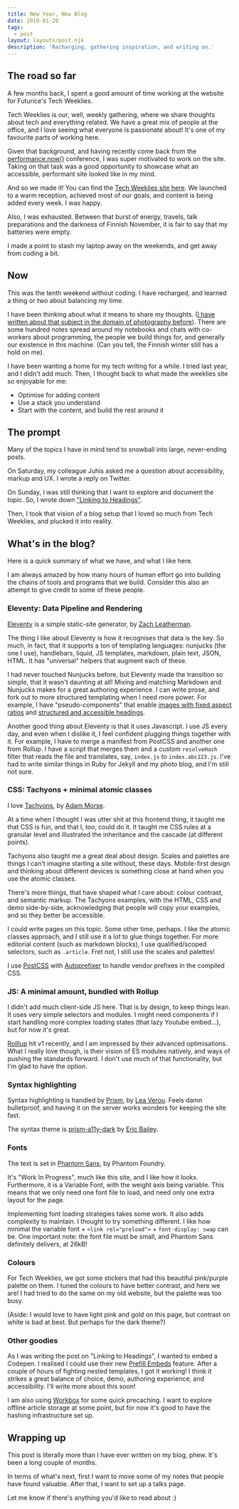```yaml
---
title: New Year, New Blog
date: 2019-01-20
tags:
  - post
layout: layouts/post.njk
description: 'Recharging, gathering inspiration, and writing on.'
---
```


## The road so far

A few months back, I spent a good amount of time working at the website for Futurice's Tech Weeklies.

Tech Weeklies is our, well, weekly gathering, where we share thoughts about tech and everything related. We have a great mix of people at the office, and I love seeing what everyone is passionate about! It's one of my favourite parts of working here.

Given that background, and having recently come back from the [performance.now()](https://perfnow.nl) conference, I was super motivated to work on the site. Taking on that task was a good opportunity to showcase what an accessible, performant site looked like in my mind.

And so we made it! You can find the [Tech Weeklies site here](https://techweeklies.futurice.com). We launched to a warm reception, achieved most of our goals, and content is being added every week. I was happy.

Also, I was exhausted. Between that burst of energy, travels, talk preparations and the darkness of Finnish November, it is fair to say that my batteries were empty.

I made a point to stash my laptop away on the weekends, and get away from coding a bit.

## Now

This was the tenth weekend without coding. I have recharged, and learned a thing or two about balancing my time.

I have been thinking about what it means to share my thoughts. ([I have written about that subject in the domain of photography before](https://fotis.photos/collection/2017/08/13/signal.html)). There are some hundred notes spread around my notebooks and chats with co-workers about programming, the people we build things for, and generally our existence in this machine. (Can you tell, the Finnish winter still has a hold on me).

I have been wanting a home for my tech writing for a while. I tried last year, and I didn't add much. Then, I thought back to what made the weeklies site so enjoyable for me:
- Optimise for adding content
- Use a stack you understand
- Start with the content, and build the rest around it

## The prompt

Many of the topics I have in mind tend to snowball into large, never-ending posts.

On Saturday, my colleague Juhis asked me a question about accessibility, markup and UX. I wrote a reply on Twitter.

On Sunday, I was still thinking that I want to explore and document the topic. So, I wrote down ["Linking to Headings"](/posts/linking-to-headings).

Then, I took that vision of a blog setup that I loved so much from Tech Weeklies, and plucked it into reality.

## What's in the blog?

Here is a quick summary of what we have, and what I like here.

I am always amazed by how many hours of human effort go into building the chains of tools and programs that we build. Consider this also an attempt to give credit to some of these people.

### Eleventy: Data Pipeline and Rendering

[Eleventy](https://11ty.io) is a simple static-site generator, by [Zach Leatherman](https://twitter.com/zachleat/).

The thing I like about Eleventy is how it recognises that data is the key. So much, in fact, that it supports a ton of templating languages: nunjucks (the one I use), handlebars, liquid, JS templates, markdown, plain text, JSON, HTML. It has "universal" helpers that augment each of these.

I had never touched Nunjucks before, but Eleventy made the transition so simple, that it wasn't daunting at all! Mixing and matching Markdown and Nunjucks makes for a great authoring experience. I can write prose, and fork out to more structured templating when I need more power. For example, I have "pseudo-components" that enable [images with fixed aspect ratios](https://github.com/fpapado/fotis.xyz/blob/master/src/_includes/components/MdImg.js) and [structured and accessible headings](https://github.com/fpapado/fotis.xyz/blob/master/src/_includes/components/Heading.js).

Another good thing about Eleventy is that it uses Javascript. I use JS every day, and even when I dislike it, I feel confident plugging things together with it. For example, I have to merge a manifest from PostCSS and another one from Rollup. I have a script that merges them and a custom `resolveHash` filter that reads the file and translates, say, `index.js` to `index.abc123.js`. I've had to write similar things in Ruby for Jekyll and my photo blog, and I'm still not sure.

### CSS: Tachyons + minimal atomic classes
I love [Tachyons](https://tachyons.io), by [Adam Morse](https://twitter.com/mrmrs_).

At a time when I thought I was utter shit at this frontend thing, it taught me that CSS is fun, and that I, too, could do it. It taught me CSS rules at a granular level and illustrated the inheritance and the cascade (at different points).

Tachyons also taught me a great deal about design. Scales and palettes are things I can't imagine starting a site without, these days. Mobile-first design and thinking about different devices is something close at hand when you use the atomic classes.

There's more things, that have shaped what I care about: colour contrast, and semantic markup. The Tachyons examples, with the HTML, CSS and demo side-by-side, acknowledging that people *will* copy your examples, and so they better be accessible.

I could write pages on this topic. Some other time, perhaps. I like the atomic classes approach, and I still use it a lot to glue things together. For more editorial content (such as markdown blocks), I use qualified/scoped selectors, such as `.article`. Fret not, I still use the scales and palettes!

I use [PostCSS](https://github.com/postcss/postcss) with [Autoprefixer](https://github.com/postcss/autoprefixer) to handle vendor prefixes in the compiled CSS.

### JS: A minimal amount, bundled with Rollup
I didn't add much client-side JS here. That is by design, to keep things lean. It uses very simple selectors and modules. I might need components if I start handling more complex loading states (that lazy Youtube embed...), but for now it's great.

[Rolllup](https://rollupjs.org/) hit v1 recently, and I am impressed by their advanced optimisations. What I really love though, is their vision of ES modules natively, and ways of pushing the standards forward. I don't use  much of that functionality, but I'm glad to have the option.

### Syntax highlighting
Syntax highlighting is handled by [Prism](https://prismjs.com/), by [Lea Verou](https://twitter.com/leaverou). Feels damn bulletproof, and having it on the server works wonders for keeping the site fast.

The syntax theme is [prism-a11y-dark](https://github.com/ericwbailey/a11y-syntax-highlighting) by [Eric Bailey](https://twitter.com/ericwbailey/).

### Fonts
The text is set in [Phantom Sans](https://www.futurefonts.xyz/phantom-foundry/phantom-sans), by Phantom Foundry.

It's "Work In Progress", much like this site, and I like how it looks. Furthermore, it is a Variable Font, with the weight axis being variable. This means that we only need one font file to load, and need only one extra layout for the page.

Implementing font loading strategies takes some work. It also adds complexity to maintain. I thought to try something different. I like how minimal the variable font + `<link rel="preload">` + `font-display: swap` can be. One important note: the font file must be small, and Phantom Sans definitely delivers, at 26kB!

### Colours
For Tech Weeklies, we got some stickers that had this beautiful pink/purple palette on them. I tuned the colours to have better contrast, and here we are! I had tried to do the same on my old website, but the palette was too busy.

(Aside: I would love to have light pink and gold on this page, but contrast on white is bad at best. But perhaps for the dark theme?)

### Other goodies
As I was writing the post on "Linking to Headings", I wanted to embed a Codepen.
I realised I could use their new [Prefill Embeds](https://blog.codepen.io/documentation/prefill-embeds/) feature. After a couple of hours of fighting nested templates, I got it working! I think it strikes a great balance of choice, demo, authoring experience, and accessibility. I'll write more about this soon!

I am also using [Workbox](https://developers.google.com/web/tools/workbox/) for some quick precaching. I want to explore offline article storage at some point, but for now it's good to have the hashing infrastructure set up.

## Wrapping up

This post is literally more than I have ever written on my blog, phew. It's been a long couple of months.

In terms of what's next, first I want to move some of my notes that people have found valuable. After that, I want to set up a talks page.

Let me know if there's anything you'd like to read about :)

